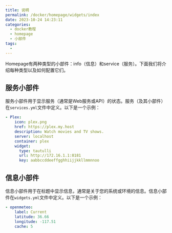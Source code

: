 ```yaml
---
title: 说明
permalink: /docker/homepage/widgets/index
date: 2023-10-24 14:23:11
categories: 
  - docker教程
  - homepage
  - 小部件
tags: 
  - 
---
```

Homepage有两种类型的小部件：info（信息）和service（服务）。下面我们将介绍每种类型以及如何配置它们。

## 服务小部件

服务小部件用于显示服务（通常是Web服务或API）的状态。服务（及其小部件）在`services.yml`文件中定义。以下是一个示例：

```yaml
- Plex:
    icon: plex.png
    href: https://plex.my.host
    description: Watch movies and TV shows.
    server: localhost
    container: plex
    widget:
      type: tautulli
      url: http://172.16.1.1:8181
      key: aabbccddeeffgghhiijjkkllmmnnoo
```

## 信息小部件

信息小部件用于在标题中显示信息，通常是关于您的系统或环境的信息。信息小部件在`widgets.yml`文件中定义。以下是一个示例：

```yaml
- openmeteo:
    label: Current
    latitude: 36.66
    longitude: -117.51
    cache: 5
```
